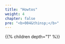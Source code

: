 ```yaml
---
title: "Howtos"
weight: 4
chapter: false
pre: "<b>004&thinsp;</b>"
---
```


{{% children depth="1" %}}
